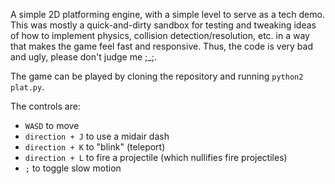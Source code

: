 A simple 2D platforming engine, with a simple level to serve as a tech demo.
This was mostly a quick-and-dirty sandbox for testing and tweaking ideas of how
to implement physics, collision detection/resolution, etc. in a way that makes
the game feel fast and responsive. Thus, the code is very bad and ugly, please
don't judge me ;_;.

The game can be played by cloning the repository and running `python2 plat.py`.

The controls are:

- `WASD` to move
- `direction + J` to use a midair dash
- `direction + K` to "blink" (teleport)
- `direction + L` to fire a projectile (which nullifies fire projectiles)
- `;` to toggle slow motion
